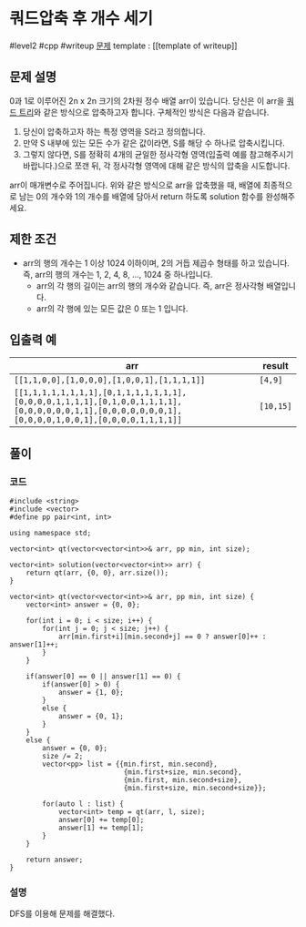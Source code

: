 # 쿼드압축 후 개수 세기

#level2 #cpp #writeup
[문제](https://school.programmers.co.kr/learn/courses/30/lessons/68936)
template : [[template of writeup]]

## 문제 설명

0과 1로 이루어진 2n x 2n 크기의 2차원 정수 배열 arr이 있습니다. 당신은 이 arr을 [쿼드 트리](https://en.wikipedia.org/wiki/Quadtree)와 같은 방식으로 압축하고자 합니다. 구체적인 방식은 다음과 같습니다.

1. 당신이 압축하고자 하는 특정 영역을 S라고 정의합니다.
2. 만약 S 내부에 있는 모든 수가 같은 값이라면, S를 해당 수 하나로 압축시킵니다.
3. 그렇지 않다면, S를 정확히 4개의 균일한 정사각형 영역(입출력 예를 참고해주시기 바랍니다.)으로 쪼갠 뒤, 각 정사각형 영역에 대해 같은 방식의 압축을 시도합니다.

arr이 매개변수로 주어집니다. 위와 같은 방식으로 arr을 압축했을 때, 배열에 최종적으로 남는 0의 개수와 1의 개수를 배열에 담아서 return 하도록 solution 함수를 완성해주세요.

## 제한 조건

- arr의 행의 개수는 1 이상 1024 이하이며, 2의 거듭 제곱수 형태를 하고 있습니다. 즉, arr의 행의 개수는 1, 2, 4, 8, ..., 1024 중 하나입니다.
    - arr의 각 행의 길이는 arr의 행의 개수와 같습니다. 즉, arr은 정사각형 배열입니다.
    - arr의 각 행에 있는 모든 값은 0 또는 1 입니다.

## 입출력 예

| arr                                                                                                                                                 | result    |
| --------------------------------------------------------------------------------------------------------------------------------------------------- | --------- |
| `[[1,1,0,0],[1,0,0,0],[1,0,0,1],[1,1,1,1]]`                                                                                                         | `[4,9]`   |
| `[[1,1,1,1,1,1,1,1],[0,1,1,1,1,1,1,1],[0,0,0,0,1,1,1,1],[0,1,0,0,1,1,1,1],[0,0,0,0,0,0,1,1],[0,0,0,0,0,0,0,1],[0,0,0,0,1,0,0,1],[0,0,0,0,1,1,1,1]]` | `[10,15]` |

## 풀이

### 코드

```
#include <string>
#include <vector>
#define pp pair<int, int>

using namespace std;

vector<int> qt(vector<vector<int>>& arr, pp min, int size);

vector<int> solution(vector<vector<int>> arr) {
    return qt(arr, {0, 0}, arr.size());
}

vector<int> qt(vector<vector<int>>& arr, pp min, int size) {
    vector<int> answer = {0, 0};
    
    for(int i = 0; i < size; i++) {
        for(int j = 0; j < size; j++) {
            arr[min.first+i][min.second+j] == 0 ? answer[0]++ : answer[1]++;
        }
    }
    
    if(answer[0] == 0 || answer[1] == 0) {
        if(answer[0] > 0) {
            answer = {1, 0};
        }
        else {
            answer = {0, 1};
        }
    }
    else {
        answer = {0, 0};
        size /= 2;
        vector<pp> list = {{min.first, min.second},
                            {min.first+size, min.second},
                            {min.first, min.second+size},
                            {min.first+size, min.second+size}};
        
        for(auto l : list) {
            vector<int> temp = qt(arr, l, size);
            answer[0] += temp[0];
            answer[1] += temp[1];
        }
    }
    
    return answer;
}
```

### 설명

DFS를 이용해 문제를 해결했다.
